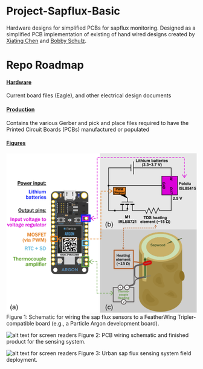 # Project-Sapflux-Basic

Hardware designs for simplified PCBs for sapflux monitoring. Designed as a simplified PCB implementation of existing of hand wired designs created by [Xiating Chen](https://github.com/chenxiating) and [Bobby Schulz](https://github.com/bschulz1701).

# Repo Roadmap
<!-- #### [Documents](Documents/)

General document and image storage for repo and README -->

#### [Hardware](Hardware/)

Current board files (Eagle), and other electrical design documents

<!-- #### [Mechanical](Mechanical/)

Mechanical design files and assembly documents -->

#### [Production](Production/)

Contains the various Gerber and pick and place files required to have the Printed Circuit Boards (PCBs) manufactured or populated 

#### [Figures](Figures/)

![alt text for screen readers](./Figures/fig_sap_logger.png "Schematic for wiring the sap flux sensors to a FeatherWing Tripler-compatible board (e.g., a Particle Argon development board)")
Figure 1: Schematic for wiring the sap flux sensors to a FeatherWing Tripler-compatible board (e.g., a Particle Argon development board).

![alt text for screen readers](./Figures/fig_PCB.png "PCB wiring schematic and finished product for the sensing system")
Figure 2: PCB wiring schematic and finished product for the sensing system.

![alt text for screen readers](./Figures/fig_field.png "Urban sap flux sensing system field deployment")
Figure 3: Urban sap flux sensing system field deployment.
